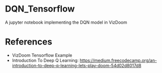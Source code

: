 # DQN_Tensorflow
A jupyter notebook implementing the DQN model in VizDoom

# References
 - VizDoom Tensorflow Example
 - Introduction To Deep Q Learning:
https://medium.freecodecamp.org/an-introduction-to-deep-q-learning-lets-play-doom-54d02d8017d8
